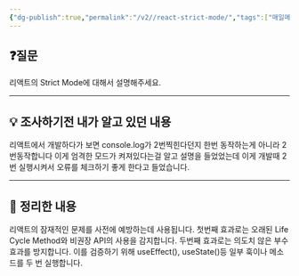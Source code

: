 ```yaml
---
{"dg-publish":true,"permalink":"/v2//react-strict-mode/","tags":["매일메일"]}
---
```


## ❓질문

리액트의 Strict Mode에 대해서 설명해주세요.

---
## 💡 조사하기전 내가 알고 있던 내용

리액트에서 개발하다가 보면 console.log가 2번찍힌다던지 한번 동작하는게 아니라 2번동작합니다 이게 엄격한 모드가 켜져있다는걸 알고 설명을 들었었는데 이게 개발때 2번 실행시켜서 오류를 체크하기 좋게 한다고 들었습니다.

---
## 🏫 정리한 내용

리액트의 잠재적인 문제를 사전에 예방하는데 사용됩니다.
첫번째 효과로는 오래된 Life Cycle Method와 비권장 API의 사용을 감지합니다.
두번째 효과로는 의도치 않은 부수효과를 방지합니다. 이를 검증하기 위해 useEffect(), useState()등 일부 훅이나 메소드를 두 번 실행합니다.